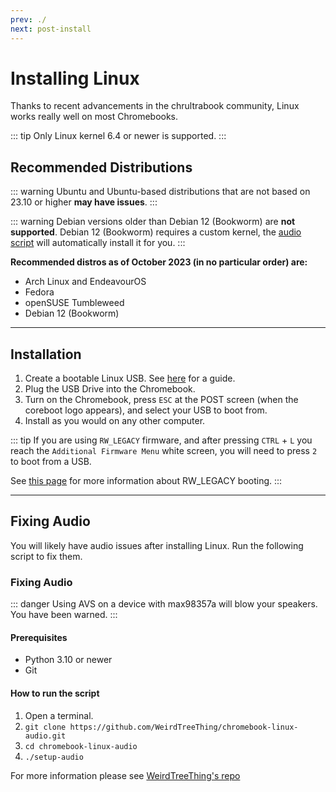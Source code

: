 ```yaml
---
prev: ./
next: post-install
---
```

# Installing Linux
Thanks to recent advancements in the chrultrabook community, Linux works really well on most Chromebooks.

::: tip
Only Linux kernel 6.4 or newer is supported.
:::

## Recommended Distributions

::: warning
Ubuntu and Ubuntu-based distributions that are not based on 23.10 or higher **may have issues**.
:::

::: warning
Debian versions older than Debian 12 (Bookworm) are **not supported**. Debian 12 (Bookworm) requires a custom kernel, the [audio script](#fixing-audio) will automatically install it for you.
:::

**Recommended distros as of October 2023 (in no particular order) are:**

* Arch Linux and EndeavourOS
* Fedora
* openSUSE Tumbleweed
* Debian 12 (Bookworm)

---

## Installation

1. Create a bootable Linux USB. See [here](bootableusb.md) for a guide.
2. Plug the USB Drive into the Chromebook.
3. Turn on the Chromebook, press `ESC` at the POST screen (when the coreboot logo appears), and select your USB to boot from. 
4. Install as you would on any other computer.

::: tip
If you are using `RW_LEGACY` firmware, and after pressing `CTRL` + `L` you reach the `Additional Firmware Menu` white screen, you will need to press `2` to boot from a USB.

See [this page](firmware/flashing-firmware.md) for more information about RW_LEGACY booting.
:::

---

## Fixing Audio

You will likely have audio issues after installing Linux. Run the following script to fix them. 

### Fixing Audio

::: danger
Using AVS on a device with max98357a will blow your speakers. You have been warned. 
:::

#### Prerequisites
- Python 3.10 or newer
- Git

#### How to run the script
1. Open a terminal.
2. `git clone https://github.com/WeirdTreeThing/chromebook-linux-audio.git`
3. `cd chromebook-linux-audio`
4. `./setup-audio`

For more information please see [WeirdTreeThing's repo](https://github.com/WeirdTreeThing/chromebook-linux-audio)
